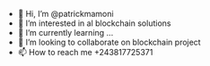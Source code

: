 - 👋 Hi, I’m @patrickmamoni
- 👀 I’m interested in al blockchain solutions
- 🌱 I’m currently learning ...
- 💞️ I’m looking to collaborate on blockchain project
- 📫 How to reach me +243817725371

<!---
patrickmamoni/patrickmamoni is a ✨ special ✨ repository because its `README.md` (this file) appears on your GitHub profile.
You can click the Preview link to take a look at your changes.
--->
